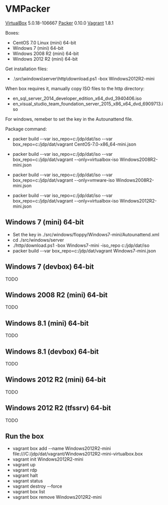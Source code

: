 VMPacker
========

[VirtualBox](http://virtualbox.org) 5.0.18-106667
[Packer](http://packer.io) 0.10.0
[Vagrant](http://vagrantup.com) 1.8.1

Boxes:

* CentOS 7.0 Linux (mini) 64-bit
* Windows 7       (mini) 64-bit
* Windows 2008 R2 (mini) 64-bit
* Windows 2012 R2 (mini) 64-bit

Get installation files:

* .\src\windows\server\http\download.ps1 -box Windows2012R2-mini

When box requires it, manually copy ISO files to the http directory:

* en_sql_server_2014_developer_edition_x64_dvd_3940406.iso
* en_visual_studio_team_foundation_server_2015_x86_x64_dvd_6909713.iso

For windows, remeber to set the key in the Autounattend file.

Package command:

* packer build --var iso_repo=c:/jdp/dat/iso --var box_repo=c:/jdp/dat/vagrant CentOS-7.0-x86_64-mini.json

* packer build --var iso_repo=c:/jdp/dat/iso --var box_repo=c:/jdp/dat/vagrant --only=virtualbox-iso Windows2008R2-mini.json
* packer build --var iso_repo=c:/jdp/dat/iso --var box_repo=c:/jdp/dat/vagrant --only=vmware-iso Windows2008R2-mini.json

* packer build --var iso_repo=c:/jdp/dat/iso --var box_repo=c:/jdp/dat/vagrant --only=virtualbox-iso Windows2012R2-mini.json

Windows 7 (mini) 64-bit
---

* Set the key in ./src/windows/floppy/Windows7-mini/Autounattend.xml
* cd ./src/windows/server
* ./http/download.ps1 -box Windows7-mini -iso_repo c:/jdp/dat/iso
* packer build --var box_repo=c:/jdp/dat/vagrant Windows7-mini.json

Windows 7 (devbox) 64-bit
---

TODO

Windows 2008 R2 (mini) 64-bit
---

TODO

Windows 8.1 (mini) 64-bit
---

TODO

Windows 8.1 (devbox) 64-bit
---

TODO

Windows 2012 R2 (mini) 64-bit
---

TODO

Windows 2012 R2 (tfssrv) 64-bit
---

TODO

Run the box
---

* vagrant box add --name Windows2012R2-mini file:///C:/jdp/dat/vagrant/Windows2012R2-mini-virtualbox.box
* vagrant init Windows2012R2-mini
* vagrant up
* vagrant rdp
* vagrant halt
* vagrant status
* vagrant destroy --force
* vagrant box list
* vagrant box remove Windows2012R2-mini
